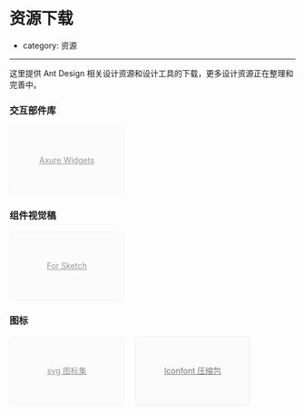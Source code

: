 # 资源下载

- category: 资源

---

这里提供 Ant Design 相关设计资源和设计工具的下载，更多设计资源正在整理和完善中。

### 交互部件库

<a target="_blank" href="" class="download-link disabled">Axure Widgets</a>

### 组件视觉稿

<a target="_blank" href="" class="download-link disabled">For Sketch</a>

### 图标

<a target="_blank" href="" class="download-link disabled">svg 图标集</a>
<a target="_blank" href="https://github.com/ant-design/ant-design/files/57840/iconfont.zip" class="download-link">Iconfont 压缩包</a>

<style>
.download-link {
  width: 200px;
  height: 120px;
  border: 1px solid #e9e9e9;
  background: #fafafa;
  border-radius: 6px;
  line-height: 120px;
  text-align: center;
  font-size: 14px;
  color: #777;
  display: inline-block;
  margin-right: 16px;
}
.download-link.disabled {
  opacity: 0.45;
  pointer-events: none;
}
</style>
